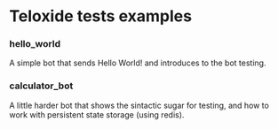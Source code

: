 # Teloxide tests examples

### hello_world
A simple bot that sends Hello World! and introduces to the bot testing.

### calculator_bot
A little harder bot that shows the sintactic sugar for testing, and how to work with persistent state storage (using redis).
